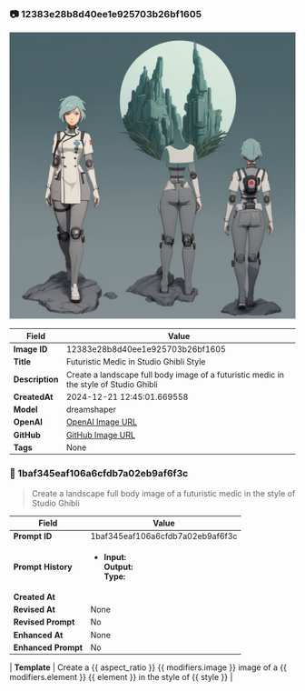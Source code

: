 

### 📷 12383e28b8d40ee1e925703b26bf1605 


![data.id](./12383e28b8d40ee1e925703b26bf1605.jpg)


| Field          | Value                                                                                                                     |
|----------------|---------------------------------------------------------------------------------------------------------------------------|
| **Image ID**             | 12383e28b8d40ee1e925703b26bf1605                                                                                                             |
| **Title**           | Futuristic Medic in Studio Ghibli Style                                                                                                       |
| **Description**           | Create a landscape full body image of a futuristic medic in the style of Studio Ghibli                                                                                                       |
| **CreatedAt**        | 2024-12-21 12:45:01.669558                                                                                                        |
| **Model**        | dreamshaper                                                                                                        |
| **OpenAI**         | [OpenAI Image URL](http://192.168.1.85:8081/generated-images/b64112861874.png)                                                                                |
| **GitHub**         | [GitHub Image URL](https://raw.githubusercontent.com/Caneta-Silva/GODZ/refs/heads/main/images/12383e28b8d40ee1e925703b26bf1605/12383e28b8d40ee1e925703b26bf1605.jpg)                                                                                |
| **Tags**       | None                                                                                                                   |

### 📜 1baf345eaf106a6cfdb7a02eb9af6f3c

> Create a landscape full body image of a futuristic medic in the style of Studio Ghibli

| Field          | Value                                                                                                                                                                      |
|----------------|----------------------------------------------------------------------------------------------------------------------------------------------------------------------------|
| **Prompt ID**  | 1baf345eaf106a6cfdb7a02eb9af6f3c                                                                                                                                                            |
| **Prompt History** | <ul><li>**Input:**  <br> **Output:**  <br> **Type:** </li></ul> |
| **Created At** |                                                                                                                                                    |
| **Revised At** | None                                                                                                                                                   |
| **Revised Prompt** | No                                                                                                                                                                      |
| **Enhanced At** | None                                                                                                                                                  |
| **Enhanced Prompt** | No                                                                                                                                                                    |

| **Template**   | Create a {{ aspect_ratio }} {{ modifiers.image }} image of a {{ modifiers.element }} {{ element }} in the style of {{ style }}                                                                                                                                           |


